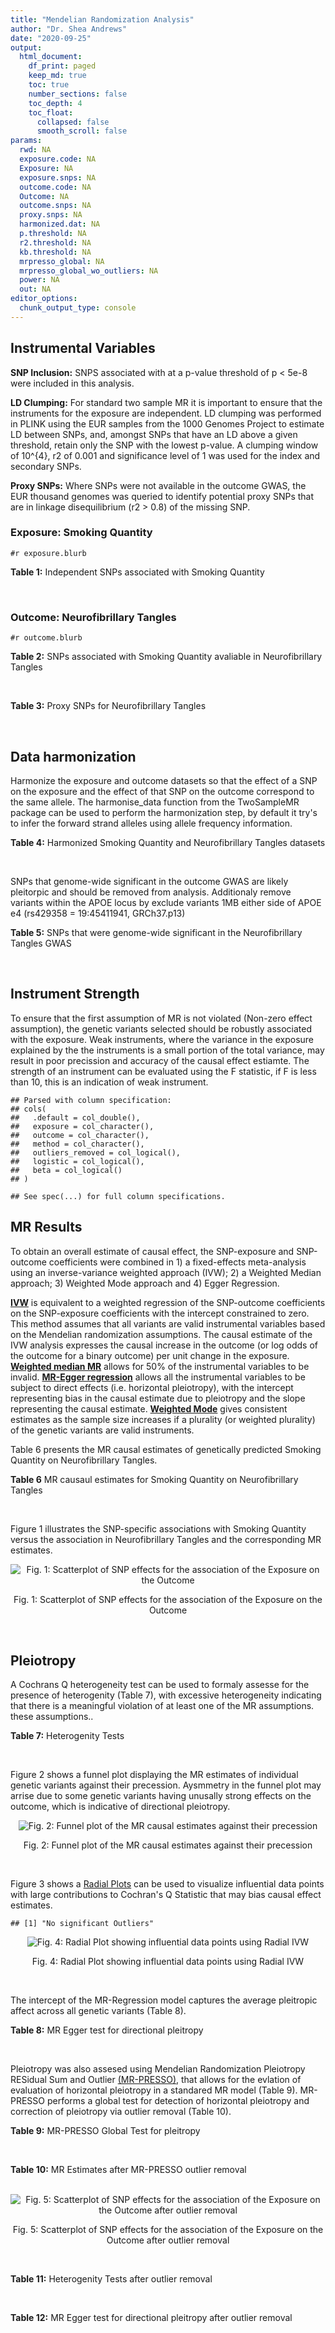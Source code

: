 ```yaml
---
title: "Mendelian Randomization Analysis"
author: "Dr. Shea Andrews"
date: "2020-09-25"
output:
  html_document:
    df_print: paged
    keep_md: true
    toc: true
    number_sections: false
    toc_depth: 4
    toc_float:
      collapsed: false
      smooth_scroll: false
params:
  rwd: NA
  exposure.code: NA
  Exposure: NA
  exposure.snps: NA
  outcome.code: NA
  Outcome: NA
  outcome.snps: NA
  proxy.snps: NA
  harmonized.dat: NA
  p.threshold: NA
  r2.threshold: NA
  kb.threshold: NA
  mrpresso_global: NA
  mrpresso_global_wo_outliers: NA
  power: NA
  out: NA
editor_options:
  chunk_output_type: console
---
```







## Instrumental Variables
**SNP Inclusion:** SNPS associated with at a p-value threshold of p < 5e-8 were included in this analysis.
<br>

**LD Clumping:** For standard two sample MR it is important to ensure that the instruments for the exposure are independent. LD clumping was performed in PLINK using the EUR samples from the 1000 Genomes Project to estimate LD between SNPs, and, amongst SNPs that have an LD above a given threshold, retain only the SNP with the lowest p-value. A clumping window of 10^{4}, r2 of 0.001 and significance level of 1 was used for the index and secondary SNPs.
<br>

**Proxy SNPs:** Where SNPs were not available in the outcome GWAS, the EUR thousand genomes was queried to identify potential proxy SNPs that are in linkage disequilibrium (r2 > 0.8) of the missing SNP.
<br>

### Exposure: Smoking Quantity
`#r exposure.blurb`
<br>

**Table 1:** Independent SNPs associated with Smoking Quantity
<div data-pagedtable="false">
  <script data-pagedtable-source type="application/json">
{"columns":[{"label":["SNP"],"name":[1],"type":["chr"],"align":["left"]},{"label":["CHROM"],"name":[2],"type":["dbl"],"align":["right"]},{"label":["POS"],"name":[3],"type":["dbl"],"align":["right"]},{"label":["REF"],"name":[4],"type":["chr"],"align":["left"]},{"label":["ALT"],"name":[5],"type":["chr"],"align":["left"]},{"label":["AF"],"name":[6],"type":["dbl"],"align":["right"]},{"label":["BETA"],"name":[7],"type":["dbl"],"align":["right"]},{"label":["SE"],"name":[8],"type":["dbl"],"align":["right"]},{"label":["Z"],"name":[9],"type":["dbl"],"align":["right"]},{"label":["P"],"name":[10],"type":["dbl"],"align":["right"]},{"label":["N"],"name":[11],"type":["dbl"],"align":["right"]},{"label":["TRAIT"],"name":[12],"type":["chr"],"align":["left"]}],"data":[{"1":"rs6663484","2":"1","3":"33878554","4":"T","5":"G","6":"0.3572470","7":"0.009431570","8":"0.001715454","9":"5.498","10":"3.843e-08","11":"335394","12":"Cigarettes_Per_Day"},{"1":"rs11264100","2":"1","3":"35591626","4":"A","5":"G","6":"0.8814240","7":"-0.010396900","8":"0.001714250","9":"-6.065","10":"1.323e-09","11":"335394","12":"Cigarettes_Per_Day"},{"1":"rs2072659","2":"1","3":"154548521","4":"C","5":"G","6":"0.1007260","7":"-0.012620500","8":"0.001711486","9":"-7.374","10":"1.659e-13","11":"335394","12":"Cigarettes_Per_Day"},{"1":"rs34973462","2":"1","3":"175993820","4":"C","5":"T","6":"0.4145770","7":"0.010078692","8":"0.001714646","9":"5.878","10":"4.157e-09","11":"335394","12":"Cigarettes_Per_Day"},{"1":"rs7599488","2":"2","3":"60718347","4":"C","5":"T","6":"0.4428680","7":"0.009946318","8":"0.001709871","9":"5.817","10":"5.974e-09","11":"337334","12":"Cigarettes_Per_Day"},{"1":"rs78408772","2":"2","3":"62710608","4":"C","5":"T","6":"0.0813701","7":"-0.009453846","8":"0.001710484","9":"-5.527","10":"3.250e-08","11":"337334","12":"Cigarettes_Per_Day"},{"1":"rs10204824","2":"2","3":"148372720","4":"A","5":"G","6":"0.5798550","7":"-0.012300300","8":"0.001706952","9":"-7.206","10":"5.754e-13","11":"337334","12":"Cigarettes_Per_Day"},{"1":"rs2084533","2":"3","3":"16872929","4":"C","5":"T","6":"0.3500730","7":"0.010643680","8":"0.001709005","9":"6.228","10":"4.718e-10","11":"337334","12":"Cigarettes_Per_Day"},{"1":"rs7431710","2":"3","3":"48935583","4":"G","5":"A","6":"0.6480000","7":"-0.012329218","8":"0.001711441","9":"-7.204","10":"5.832e-13","11":"335553","12":"Cigarettes_Per_Day"},{"1":"rs58889493","2":"3","3":"85622699","4":"T","5":"A","6":"0.6837700","7":"0.009410614","8":"0.001715074","9":"5.487","10":"4.095e-08","11":"335553","12":"Cigarettes_Per_Day"},{"1":"rs699165","2":"3","3":"136224697","4":"A","5":"G","6":"0.8056560","7":"0.009942930","8":"0.001709877","9":"5.815","10":"6.079e-09","11":"337334","12":"Cigarettes_Per_Day"},{"1":"rs28813180","2":"3","3":"158083918","4":"G","5":"A","6":"0.5027290","7":"-0.011008200","8":"0.001708552","9":"-6.443","10":"1.169e-10","11":"337334","12":"Cigarettes_Per_Day"},{"1":"rs1024323","2":"4","3":"3006043","4":"C","5":"T","6":"0.4675490","7":"-0.009949721","8":"0.001709868","9":"-5.819","10":"5.926e-09","11":"337334","12":"Cigarettes_Per_Day"},{"1":"rs11940255","2":"4","3":"67086288","4":"G","5":"A","6":"0.6773900","7":"-0.010943792","8":"0.001708633","9":"-6.405","10":"1.504e-10","11":"337334","12":"Cigarettes_Per_Day"},{"1":"rs10018253","2":"4","3":"67961464","4":"A","5":"C","6":"0.3268620","7":"0.022056800","8":"0.003634931","9":"6.068","10":"1.295e-09","11":"73380","12":"Cigarettes_Per_Day"},{"1":"rs7766641","2":"6","3":"26184102","4":"G","5":"A","6":"0.3434330","7":"-0.010904588","8":"0.001713211","9":"-6.365","10":"1.954e-10","11":"335553","12":"Cigarettes_Per_Day"},{"1":"rs215600","2":"7","3":"32333642","4":"G","5":"A","6":"0.6815510","7":"-0.016194228","8":"0.001702147","9":"-9.514","10":"1.829e-21","11":"337334","12":"Cigarettes_Per_Day"},{"1":"rs62447179","2":"7","3":"50339609","4":"G","5":"A","6":"0.3121600","7":"-0.009971783","8":"0.001709839","9":"-5.832","10":"5.466e-09","11":"337334","12":"Cigarettes_Per_Day"},{"1":"rs2741351","2":"8","3":"27418040","4":"A","5":"C","6":"0.8433190","7":"0.011704500","8":"0.001707690","9":"6.854","10":"7.189e-12","11":"337334","12":"Cigarettes_Per_Day"},{"1":"rs4236926","2":"8","3":"42578059","4":"T","5":"G","6":"0.7646630","7":"0.020466200","8":"0.001696893","9":"12.061","10":"1.700e-33","11":"337334","12":"Cigarettes_Per_Day"},{"1":"rs790564","2":"8","3":"64604218","4":"A","5":"C","6":"0.7583510","7":"-0.011035300","8":"0.001708519","9":"-6.459","10":"1.055e-10","11":"337334","12":"Cigarettes_Per_Day"},{"1":"rs112151537","2":"9","3":"136455785","4":"C","5":"T","6":"0.0419238","7":"0.012560790","8":"0.001706629","9":"7.360","10":"1.833e-13","11":"337334","12":"Cigarettes_Per_Day"},{"1":"rs3025383","2":"9","3":"136502369","4":"T","5":"C","6":"0.1737550","7":"-0.017286900","8":"0.001700802","9":"-10.164","10":"2.856e-24","11":"337334","12":"Cigarettes_Per_Day"},{"1":"rs11186852","2":"10","3":"93962124","4":"T","5":"C","6":"0.2589970","7":"0.009375700","8":"0.001710582","9":"5.481","10":"4.225e-08","11":"337334","12":"Cigarettes_Per_Day"},{"1":"rs7951365","2":"11","3":"16377044","4":"T","5":"C","6":"0.2905450","7":"0.011608000","8":"0.001707809","9":"6.797","10":"1.066e-11","11":"337334","12":"Cigarettes_Per_Day"},{"1":"rs10742683","2":"11","3":"43667625","4":"G","5":"A","6":"0.4711050","7":"-0.009435166","8":"0.001710509","9":"-5.516","10":"3.470e-08","11":"337334","12":"Cigarettes_Per_Day"},{"1":"rs113001570","2":"11","3":"46737412","4":"A","5":"T","6":"0.0538378","7":"0.010525000","8":"0.001709153","9":"6.158","10":"7.383e-10","11":"337334","12":"Cigarettes_Per_Day"},{"1":"rs7125588","2":"11","3":"113436072","4":"A","5":"G","6":"0.3864800","7":"-0.011853500","8":"0.001707506","9":"-6.942","10":"3.875e-12","11":"337334","12":"Cigarettes_Per_Day"},{"1":"rs11846838","2":"14","3":"104184737","4":"G","5":"A","6":"0.3943150","7":"0.010082117","8":"0.001709703","9":"5.897","10":"3.700e-09","11":"337334","12":"Cigarettes_Per_Day"},{"1":"rs632811","2":"15","3":"59155050","4":"A","5":"G","6":"0.3428420","7":"-0.011826700","8":"0.001832742","9":"-6.453","10":"1.097e-10","11":"292829","12":"Cigarettes_Per_Day"},{"1":"rs10519203","2":"15","3":"78814046","4":"G","5":"A","6":"0.6650290","7":"-0.060766535","8":"0.001663652","9":"-36.526","10":"4.310e-292","11":"330721","12":"Cigarettes_Per_Day"},{"1":"rs4887093","2":"15","3":"79043853","4":"C","5":"G","6":"0.3424310","7":"-0.030542300","8":"0.003612337","9":"-8.455","10":"2.780e-17","11":"73380","12":"Cigarettes_Per_Day"},{"1":"rs182317","2":"15","3":"89943601","4":"G","5":"T","6":"0.3247800","7":"-0.010572371","8":"0.001726101","9":"-6.125","10":"9.082e-10","11":"330721","12":"Cigarettes_Per_Day"},{"1":"rs1592485","2":"16","3":"52093549","4":"C","5":"A","6":"0.6552290","7":"-0.011163824","8":"0.001713294","9":"-6.516","10":"7.210e-11","11":"335394","12":"Cigarettes_Per_Day"},{"1":"rs12924872","2":"16","3":"69552215","4":"C","5":"T","6":"0.4650860","7":"-0.009492899","8":"0.001715378","9":"-5.534","10":"3.130e-08","11":"335394","12":"Cigarettes_Per_Day"},{"1":"rs258321","2":"16","3":"89756473","4":"A","5":"G","6":"0.3990170","7":"0.011058400","8":"0.001713425","9":"6.454","10":"1.086e-10","11":"335394","12":"Cigarettes_Per_Day"},{"1":"rs4485470","2":"18","3":"62125063","4":"G","5":"A","6":"0.6147690","7":"-0.010643685","8":"0.001709005","9":"-6.228","10":"4.729e-10","11":"337334","12":"Cigarettes_Per_Day"},{"1":"rs59208569","2":"19","3":"4044424","4":"G","5":"C","6":"0.8391680","7":"0.010931927","8":"0.001708648","9":"6.398","10":"1.576e-10","11":"337334","12":"Cigarettes_Per_Day"},{"1":"rs34406232","2":"19","3":"41305530","4":"C","5":"A","6":"0.0251468","7":"-0.016630341","8":"0.001718543","9":"-9.677","10":"3.793e-22","11":"330721","12":"Cigarettes_Per_Day"},{"1":"rs56113850","2":"19","3":"41353107","4":"T","5":"C","6":"0.5750370","7":"0.036126600","8":"0.001694336","9":"21.322","10":"7.140e-101","11":"330721","12":"Cigarettes_Per_Day"},{"1":"rs117875279","2":"19","3":"41498715","4":"G","5":"A","6":"0.0172289","7":"-0.010721377","8":"0.001725914","9":"-6.212","10":"5.230e-10","11":"330721","12":"Cigarettes_Per_Day"},{"1":"rs6078373","2":"20","3":"11863500","4":"G","5":"A","6":"0.4282090","7":"0.011213272","8":"0.001708299","9":"6.564","10":"5.243e-11","11":"337334","12":"Cigarettes_Per_Day"},{"1":"rs1737894","2":"20","3":"31054702","4":"C","5":"G","6":"0.4553280","7":"0.011746800","8":"0.001707638","9":"6.879","10":"6.042e-12","11":"337334","12":"Cigarettes_Per_Day"},{"1":"rs2273500","2":"20","3":"61986949","4":"T","5":"C","6":"0.1678790","7":"0.018190100","8":"0.001699691","9":"10.702","10":"9.928e-27","11":"337334","12":"Cigarettes_Per_Day"},{"1":"rs7281463","2":"21","3":"40520783","4":"A","5":"C","6":"0.3389620","7":"0.009589740","8":"0.001710316","9":"5.607","10":"2.061e-08","11":"337334","12":"Cigarettes_Per_Day"}],"options":{"columns":{"min":{},"max":[10]},"rows":{"min":[10],"max":[10]},"pages":{}}}
  </script>
</div>
<br>

### Outcome: Neurofibrillary Tangles
`#r outcome.blurb`
<br>

**Table 2:** SNPs associated with Smoking Quantity avaliable in Neurofibrillary Tangles
<div data-pagedtable="false">
  <script data-pagedtable-source type="application/json">
{"columns":[{"label":["SNP"],"name":[1],"type":["chr"],"align":["left"]},{"label":["CHROM"],"name":[2],"type":["dbl"],"align":["right"]},{"label":["POS"],"name":[3],"type":["dbl"],"align":["right"]},{"label":["REF"],"name":[4],"type":["chr"],"align":["left"]},{"label":["ALT"],"name":[5],"type":["chr"],"align":["left"]},{"label":["AF"],"name":[6],"type":["dbl"],"align":["right"]},{"label":["BETA"],"name":[7],"type":["dbl"],"align":["right"]},{"label":["SE"],"name":[8],"type":["dbl"],"align":["right"]},{"label":["Z"],"name":[9],"type":["dbl"],"align":["right"]},{"label":["P"],"name":[10],"type":["dbl"],"align":["right"]},{"label":["N"],"name":[11],"type":["dbl"],"align":["right"]},{"label":["TRAIT"],"name":[12],"type":["chr"],"align":["left"]}],"data":[{"1":"rs11264100","2":"1","3":"35591626","4":"A","5":"G","6":"0.8834","7":"-0.1304","8":"0.0761","9":"-1.71353000","10":"0.08675","11":"4735","12":"Neurofibrillary_Tangles"},{"1":"rs34973462","2":"1","3":"175993820","4":"C","5":"T","6":"0.3399","7":"-0.0059","8":"0.0463","9":"-0.12742981","10":"0.89810","11":"4735","12":"Neurofibrillary_Tangles"},{"1":"rs7599488","2":"2","3":"60718347","4":"C","5":"T","6":"0.4266","7":"-0.0428","8":"0.0440","9":"-0.97272727","10":"0.33080","11":"4735","12":"Neurofibrillary_Tangles"},{"1":"rs78408772","2":"2","3":"62710608","4":"C","5":"T","6":"0.1143","7":"0.0765","8":"0.0733","9":"1.04365621","10":"0.29660","11":"4735","12":"Neurofibrillary_Tangles"},{"1":"rs10204824","2":"2","3":"148372720","4":"A","5":"G","6":"0.6747","7":"-0.1028","8":"0.0486","9":"-2.11523000","10":"0.03430","11":"4735","12":"Neurofibrillary_Tangles"},{"1":"rs2084533","2":"3","3":"16872929","4":"C","5":"T","6":"0.3148","7":"0.0157","8":"0.0468","9":"0.33547009","10":"0.73780","11":"4735","12":"Neurofibrillary_Tangles"},{"1":"rs7431710","2":"3","3":"48935583","4":"G","5":"A","6":"0.6624","7":"0.0642","8":"0.0463","9":"1.38660907","10":"0.16520","11":"4735","12":"Neurofibrillary_Tangles"},{"1":"rs699165","2":"3","3":"136224697","4":"A","5":"G","6":"0.7378","7":"0.0763","8":"0.0509","9":"1.49902000","10":"0.13350","11":"4735","12":"Neurofibrillary_Tangles"},{"1":"rs28813180","2":"3","3":"158083918","4":"G","5":"A","6":"0.5058","7":"0.0463","8":"0.0438","9":"1.05707763","10":"0.29030","11":"4735","12":"Neurofibrillary_Tangles"},{"1":"rs1024323","2":"4","3":"3006043","4":"C","5":"T","6":"0.3813","7":"-0.0152","8":"0.0444","9":"-0.34234234","10":"0.73220","11":"4735","12":"Neurofibrillary_Tangles"},{"1":"rs11940255","2":"4","3":"67086288","4":"G","5":"A","6":"0.7063","7":"-0.0229","8":"0.0497","9":"-0.46076459","10":"0.64530","11":"4735","12":"Neurofibrillary_Tangles"},{"1":"rs10018253","2":"4","3":"67961464","4":"A","5":"C","6":"0.2496","7":"-0.0073","8":"0.0495","9":"-0.14747500","10":"0.88270","11":"4735","12":"Neurofibrillary_Tangles"},{"1":"rs7766641","2":"6","3":"26184102","4":"G","5":"A","6":"0.2903","7":"0.0342","8":"0.0493","9":"0.69371197","10":"0.48710","11":"4735","12":"Neurofibrillary_Tangles"},{"1":"rs215600","2":"7","3":"32333642","4":"G","5":"A","6":"0.6480","7":"-0.0506","8":"0.0456","9":"-1.10964912","10":"0.26710","11":"4735","12":"Neurofibrillary_Tangles"},{"1":"rs62447179","2":"7","3":"50339609","4":"G","5":"A","6":"0.2893","7":"-0.0342","8":"0.0480","9":"-0.71250000","10":"0.47630","11":"4735","12":"Neurofibrillary_Tangles"},{"1":"rs4236926","2":"8","3":"42578059","4":"T","5":"G","6":"0.7677","7":"-0.0822","8":"0.0532","9":"-1.54511000","10":"0.12240","11":"4735","12":"Neurofibrillary_Tangles"},{"1":"rs790564","2":"8","3":"64604218","4":"A","5":"C","6":"0.7307","7":"-0.0435","8":"0.0499","9":"-0.87174300","10":"0.38350","11":"4735","12":"Neurofibrillary_Tangles"},{"1":"rs112151537","2":"9","3":"136455785","4":"C","5":"T","6":"0.0548","7":"0.0879","8":"0.1516","9":"0.57981530","10":"0.56210","11":"4735","12":"Neurofibrillary_Tangles"},{"1":"rs3025383","2":"9","3":"136502369","4":"T","5":"C","6":"0.1755","7":"-0.0228","8":"0.0599","9":"-0.38063400","10":"0.70390","11":"4735","12":"Neurofibrillary_Tangles"},{"1":"rs11186852","2":"10","3":"93962124","4":"T","5":"C","6":"0.2715","7":"0.0416","8":"0.0590","9":"0.70508500","10":"0.48080","11":"4735","12":"Neurofibrillary_Tangles"},{"1":"rs7951365","2":"11","3":"16377044","4":"T","5":"C","6":"0.2095","7":"0.0136","8":"0.0583","9":"0.23327600","10":"0.81570","11":"4735","12":"Neurofibrillary_Tangles"},{"1":"rs10742683","2":"11","3":"43667625","4":"G","5":"A","6":"0.4089","7":"-0.0059","8":"0.0448","9":"-0.13169643","10":"0.89530","11":"4735","12":"Neurofibrillary_Tangles"},{"1":"rs7125588","2":"11","3":"113436072","4":"A","5":"G","6":"0.4388","7":"-0.0154","8":"0.0449","9":"-0.34298400","10":"0.73150","11":"4735","12":"Neurofibrillary_Tangles"},{"1":"rs11846838","2":"14","3":"104184737","4":"G","5":"A","6":"0.3244","7":"0.0062","8":"0.0474","9":"0.13080169","10":"0.89540","11":"4735","12":"Neurofibrillary_Tangles"},{"1":"rs10519203","2":"15","3":"78814046","4":"G","5":"A","6":"0.6650","7":"0.0152","8":"0.0467","9":"0.32548180","10":"0.74490","11":"4735","12":"Neurofibrillary_Tangles"},{"1":"rs182317","2":"15","3":"89943601","4":"G","5":"T","6":"0.3433","7":"-0.0262","8":"0.0548","9":"-0.47810219","10":"0.63200","11":"4735","12":"Neurofibrillary_Tangles"},{"1":"rs1592485","2":"16","3":"52093549","4":"C","5":"A","6":"0.6099","7":"0.0040","8":"0.0448","9":"0.08928571","10":"0.92910","11":"4735","12":"Neurofibrillary_Tangles"},{"1":"rs12924872","2":"16","3":"69552215","4":"C","5":"T","6":"0.4796","7":"-0.0214","8":"0.0448","9":"-0.47767857","10":"0.63220","11":"4735","12":"Neurofibrillary_Tangles"},{"1":"rs258321","2":"16","3":"89756473","4":"A","5":"G","6":"0.4431","7":"0.0494","8":"0.0446","9":"1.10762000","10":"0.26860","11":"4735","12":"Neurofibrillary_Tangles"},{"1":"rs4485470","2":"18","3":"62125063","4":"G","5":"A","6":"0.5730","7":"0.0224","8":"0.0453","9":"0.49448124","10":"0.62050","11":"4735","12":"Neurofibrillary_Tangles"},{"1":"rs34406232","2":"19","3":"41305530","4":"C","5":"A","6":"0.0218","7":"-0.0782","8":"0.1515","9":"-0.51617162","10":"0.60570","11":"4735","12":"Neurofibrillary_Tangles"},{"1":"rs56113850","2":"19","3":"41353107","4":"T","5":"C","6":"0.5922","7":"0.0331","8":"0.0521","9":"0.63531700","10":"0.52590","11":"4735","12":"Neurofibrillary_Tangles"},{"1":"rs117875279","2":"19","3":"41498715","4":"G","5":"A","6":"0.0253","7":"-0.0642","8":"0.1866","9":"-0.34405145","10":"0.73070","11":"4735","12":"Neurofibrillary_Tangles"},{"1":"rs6078373","2":"20","3":"11863500","4":"G","5":"A","6":"0.4083","7":"-0.0284","8":"0.0449","9":"-0.63251670","10":"0.52790","11":"4735","12":"Neurofibrillary_Tangles"},{"1":"rs2273500","2":"20","3":"61986949","4":"T","5":"C","6":"0.2137","7":"-0.0685","8":"0.0626","9":"-1.09425000","10":"0.27340","11":"4735","12":"Neurofibrillary_Tangles"},{"1":"rs7281463","2":"21","3":"40520783","4":"A","5":"C","6":"0.4206","7":"-0.0393","8":"0.0441","9":"-0.89115600","10":"0.37300","11":"4735","12":"Neurofibrillary_Tangles"},{"1":"rs6663484","2":"NA","3":"NA","4":"NA","5":"NA","6":"NA","7":"NA","8":"NA","9":"NA","10":"NA","11":"NA","12":"NA"},{"1":"rs2072659","2":"NA","3":"NA","4":"NA","5":"NA","6":"NA","7":"NA","8":"NA","9":"NA","10":"NA","11":"NA","12":"NA"},{"1":"rs58889493","2":"NA","3":"NA","4":"NA","5":"NA","6":"NA","7":"NA","8":"NA","9":"NA","10":"NA","11":"NA","12":"NA"},{"1":"rs2741351","2":"NA","3":"NA","4":"NA","5":"NA","6":"NA","7":"NA","8":"NA","9":"NA","10":"NA","11":"NA","12":"NA"},{"1":"rs113001570","2":"NA","3":"NA","4":"NA","5":"NA","6":"NA","7":"NA","8":"NA","9":"NA","10":"NA","11":"NA","12":"NA"},{"1":"rs632811","2":"NA","3":"NA","4":"NA","5":"NA","6":"NA","7":"NA","8":"NA","9":"NA","10":"NA","11":"NA","12":"NA"},{"1":"rs4887093","2":"NA","3":"NA","4":"NA","5":"NA","6":"NA","7":"NA","8":"NA","9":"NA","10":"NA","11":"NA","12":"NA"},{"1":"rs59208569","2":"NA","3":"NA","4":"NA","5":"NA","6":"NA","7":"NA","8":"NA","9":"NA","10":"NA","11":"NA","12":"NA"},{"1":"rs1737894","2":"NA","3":"NA","4":"NA","5":"NA","6":"NA","7":"NA","8":"NA","9":"NA","10":"NA","11":"NA","12":"NA"}],"options":{"columns":{"min":{},"max":[10]},"rows":{"min":[10],"max":[10]},"pages":{}}}
  </script>
</div>
<br>

**Table 3:** Proxy SNPs for Neurofibrillary Tangles
<div data-pagedtable="false">
  <script data-pagedtable-source type="application/json">
{"columns":[{"label":["target_snp"],"name":[1],"type":["chr"],"align":["left"]},{"label":["proxy_snp"],"name":[2],"type":["chr"],"align":["left"]},{"label":["ld.r2"],"name":[3],"type":["dbl"],"align":["right"]},{"label":["Dprime"],"name":[4],"type":["dbl"],"align":["right"]},{"label":["PHASE"],"name":[5],"type":["chr"],"align":["left"]},{"label":["X12"],"name":[6],"type":["lgl"],"align":["right"]},{"label":["CHROM"],"name":[7],"type":["dbl"],"align":["right"]},{"label":["POS"],"name":[8],"type":["dbl"],"align":["right"]},{"label":["REF.proxy"],"name":[9],"type":["chr"],"align":["left"]},{"label":["ALT.proxy"],"name":[10],"type":["chr"],"align":["left"]},{"label":["AF"],"name":[11],"type":["dbl"],"align":["right"]},{"label":["BETA"],"name":[12],"type":["dbl"],"align":["right"]},{"label":["SE"],"name":[13],"type":["dbl"],"align":["right"]},{"label":["Z"],"name":[14],"type":["dbl"],"align":["right"]},{"label":["P"],"name":[15],"type":["dbl"],"align":["right"]},{"label":["N"],"name":[16],"type":["dbl"],"align":["right"]},{"label":["TRAIT"],"name":[17],"type":["chr"],"align":["left"]},{"label":["ref"],"name":[18],"type":["chr"],"align":["left"]},{"label":["ref.proxy"],"name":[19],"type":["chr"],"align":["left"]},{"label":["alt"],"name":[20],"type":["chr"],"align":["left"]},{"label":["alt.proxy"],"name":[21],"type":["chr"],"align":["left"]},{"label":["ALT"],"name":[22],"type":["chr"],"align":["left"]},{"label":["REF"],"name":[23],"type":["chr"],"align":["left"]},{"label":["proxy.outcome"],"name":[24],"type":["lgl"],"align":["right"]}],"data":[{"1":"rs58889493","2":"rs62250714","3":"1.000000","4":"1.000000","5":"TG/AA","6":"NA","7":"3","8":"85515776","9":"G","10":"A","11":"0.6129","12":"-0.0330","13":"0.0445","14":"-0.7415730","15":"0.4587","16":"4735","17":"Neurofibrillary_Tangles","18":"T","19":"G","20":"A","21":"A","22":"A","23":"T","24":"TRUE"},{"1":"rs2741351","2":"rs2640723","3":"0.935856","4":"0.976004","5":"AG/CA","6":"NA","7":"8","8":"27418325","9":"G","10":"A","11":"0.8348","12":"-0.0118","13":"0.0592","14":"-0.1993243","15":"0.8413","16":"4735","17":"Neurofibrillary_Tangles","18":"A","19":"G","20":"C","21":"A","22":"C","23":"A","24":"TRUE"},{"1":"rs113001570","2":"rs75494138","3":"0.835244","4":"1.000000","5":"TT/AC","6":"NA","7":"11","8":"46465361","9":"C","10":"T","11":"0.0788","12":"-0.0828","13":"0.0817","14":"-1.0134639","15":"0.3107","16":"4735","17":"Neurofibrillary_Tangles","18":"T","19":"T","20":"A","21":"C","22":"T","23":"A","24":"TRUE"},{"1":"rs632811","2":"rs11630265","3":"0.943600","4":"0.973517","5":"GC/AT","6":"NA","7":"15","8":"59159826","9":"C","10":"T","11":"0.6747","12":"0.0623","13":"0.0462","14":"1.3484848","15":"0.1779","16":"4735","17":"Neurofibrillary_Tangles","18":"G","19":"C","20":"A","21":"T","22":"A","23":"G","24":"TRUE"},{"1":"rs59208569","2":"rs7351050","3":"0.911767","4":"0.993099","5":"GA/CG","6":"NA","7":"19","8":"4044579","9":"G","10":"A","11":"0.1235","12":"-0.0373","13":"0.0803","14":"-0.4645081","15":"0.6421","16":"4735","17":"Neurofibrillary_Tangles","18":"G","19":"A","20":"C","21":"G","22":"G","23":"C","24":"TRUE"},{"1":"rs1737894","2":"rs293534","3":"0.983131","4":"0.995736","5":"GG/CA","6":"NA","7":"20","8":"31065490","9":"A","10":"G","11":"0.3881","12":"-0.0550","13":"0.0451","14":"-1.2195100","15":"0.2220","16":"4735","17":"Neurofibrillary_Tangles","18":"G","19":"G","20":"C","21":"A","22":"G","23":"C","24":"TRUE"},{"1":"rs6663484","2":"NA","3":"NA","4":"NA","5":"NA","6":"NA","7":"NA","8":"NA","9":"NA","10":"NA","11":"NA","12":"NA","13":"NA","14":"NA","15":"NA","16":"NA","17":"NA","18":"NA","19":"NA","20":"NA","21":"NA","22":"NA","23":"NA","24":"NA"},{"1":"rs2072659","2":"NA","3":"NA","4":"NA","5":"NA","6":"NA","7":"NA","8":"NA","9":"NA","10":"NA","11":"NA","12":"NA","13":"NA","14":"NA","15":"NA","16":"NA","17":"NA","18":"NA","19":"NA","20":"NA","21":"NA","22":"NA","23":"NA","24":"NA"}],"options":{"columns":{"min":{},"max":[10]},"rows":{"min":[10],"max":[10]},"pages":{}}}
  </script>
</div>
<br>

## Data harmonization
Harmonize the exposure and outcome datasets so that the effect of a SNP on the exposure and the effect of that SNP on the outcome correspond to the same allele. The harmonise_data function from the TwoSampleMR package can be used to perform the harmonization step, by default it try's to infer the forward strand alleles using allele frequency information.
<br>

**Table 4:** Harmonized Smoking Quantity and Neurofibrillary Tangles datasets
<div data-pagedtable="false">
  <script data-pagedtable-source type="application/json">
{"columns":[{"label":["SNP"],"name":[1],"type":["chr"],"align":["left"]},{"label":["effect_allele.exposure"],"name":[2],"type":["chr"],"align":["left"]},{"label":["other_allele.exposure"],"name":[3],"type":["chr"],"align":["left"]},{"label":["effect_allele.outcome"],"name":[4],"type":["chr"],"align":["left"]},{"label":["other_allele.outcome"],"name":[5],"type":["chr"],"align":["left"]},{"label":["beta.exposure"],"name":[6],"type":["dbl"],"align":["right"]},{"label":["beta.outcome"],"name":[7],"type":["dbl"],"align":["right"]},{"label":["eaf.exposure"],"name":[8],"type":["dbl"],"align":["right"]},{"label":["eaf.outcome"],"name":[9],"type":["dbl"],"align":["right"]},{"label":["remove"],"name":[10],"type":["lgl"],"align":["right"]},{"label":["palindromic"],"name":[11],"type":["lgl"],"align":["right"]},{"label":["ambiguous"],"name":[12],"type":["lgl"],"align":["right"]},{"label":["id.outcome"],"name":[13],"type":["chr"],"align":["left"]},{"label":["chr.outcome"],"name":[14],"type":["dbl"],"align":["right"]},{"label":["pos.outcome"],"name":[15],"type":["dbl"],"align":["right"]},{"label":["se.outcome"],"name":[16],"type":["dbl"],"align":["right"]},{"label":["z.outcome"],"name":[17],"type":["dbl"],"align":["right"]},{"label":["pval.outcome"],"name":[18],"type":["dbl"],"align":["right"]},{"label":["samplesize.outcome"],"name":[19],"type":["dbl"],"align":["right"]},{"label":["outcome"],"name":[20],"type":["chr"],"align":["left"]},{"label":["mr_keep.outcome"],"name":[21],"type":["lgl"],"align":["right"]},{"label":["pval_origin.outcome"],"name":[22],"type":["chr"],"align":["left"]},{"label":["chr.exposure"],"name":[23],"type":["dbl"],"align":["right"]},{"label":["pos.exposure"],"name":[24],"type":["dbl"],"align":["right"]},{"label":["se.exposure"],"name":[25],"type":["dbl"],"align":["right"]},{"label":["z.exposure"],"name":[26],"type":["dbl"],"align":["right"]},{"label":["pval.exposure"],"name":[27],"type":["dbl"],"align":["right"]},{"label":["samplesize.exposure"],"name":[28],"type":["dbl"],"align":["right"]},{"label":["exposure"],"name":[29],"type":["chr"],"align":["left"]},{"label":["mr_keep.exposure"],"name":[30],"type":["lgl"],"align":["right"]},{"label":["pval_origin.exposure"],"name":[31],"type":["chr"],"align":["left"]},{"label":["id.exposure"],"name":[32],"type":["chr"],"align":["left"]},{"label":["action"],"name":[33],"type":["dbl"],"align":["right"]},{"label":["mr_keep"],"name":[34],"type":["lgl"],"align":["right"]},{"label":["pt"],"name":[35],"type":["dbl"],"align":["right"]},{"label":["pleitropy_keep"],"name":[36],"type":["lgl"],"align":["right"]},{"label":["mrpresso_RSSobs"],"name":[37],"type":["lgl"],"align":["right"]},{"label":["mrpresso_pval"],"name":[38],"type":["lgl"],"align":["right"]},{"label":["mrpresso_keep"],"name":[39],"type":["lgl"],"align":["right"]}],"data":[{"1":"rs10018253","2":"C","3":"A","4":"C","5":"A","6":"0.022056800","7":"-0.0073","8":"0.3268620","9":"0.2496","10":"FALSE","11":"FALSE","12":"FALSE","13":"Uljl8P","14":"4","15":"67961464","16":"0.0495","17":"-0.14747500","18":"0.88270","19":"4735","20":"Beecham2014braak4","21":"TRUE","22":"reported","23":"4","24":"67961464","25":"0.003634931","26":"6.068","27":"1.295e-09","28":"73380","29":"Liu2019smkcpd23andMe","30":"TRUE","31":"reported","32":"YUqd69","33":"2","34":"TRUE","35":"5e-08","36":"TRUE","37":"NA","38":"NA","39":"TRUE"},{"1":"rs10204824","2":"G","3":"A","4":"G","5":"A","6":"-0.012300300","7":"-0.1028","8":"0.5798550","9":"0.6747","10":"FALSE","11":"FALSE","12":"FALSE","13":"Uljl8P","14":"2","15":"148372720","16":"0.0486","17":"-2.11523000","18":"0.03430","19":"4735","20":"Beecham2014braak4","21":"TRUE","22":"reported","23":"2","24":"148372720","25":"0.001706952","26":"-7.206","27":"5.754e-13","28":"337334","29":"Liu2019smkcpd23andMe","30":"TRUE","31":"reported","32":"YUqd69","33":"2","34":"TRUE","35":"5e-08","36":"TRUE","37":"NA","38":"NA","39":"TRUE"},{"1":"rs1024323","2":"T","3":"C","4":"T","5":"C","6":"-0.009949721","7":"-0.0152","8":"0.4675490","9":"0.3813","10":"FALSE","11":"FALSE","12":"FALSE","13":"Uljl8P","14":"4","15":"3006043","16":"0.0444","17":"-0.34234234","18":"0.73220","19":"4735","20":"Beecham2014braak4","21":"TRUE","22":"reported","23":"4","24":"3006043","25":"0.001709868","26":"-5.819","27":"5.926e-09","28":"337334","29":"Liu2019smkcpd23andMe","30":"TRUE","31":"reported","32":"YUqd69","33":"2","34":"TRUE","35":"5e-08","36":"TRUE","37":"NA","38":"NA","39":"TRUE"},{"1":"rs10519203","2":"A","3":"G","4":"A","5":"G","6":"-0.060766535","7":"0.0152","8":"0.6650290","9":"0.6650","10":"FALSE","11":"FALSE","12":"FALSE","13":"Uljl8P","14":"15","15":"78814046","16":"0.0467","17":"0.32548180","18":"0.74490","19":"4735","20":"Beecham2014braak4","21":"TRUE","22":"reported","23":"15","24":"78814046","25":"0.001663652","26":"-36.526","27":"1.000e-200","28":"330721","29":"Liu2019smkcpd23andMe","30":"TRUE","31":"reported","32":"YUqd69","33":"2","34":"TRUE","35":"5e-08","36":"TRUE","37":"NA","38":"NA","39":"TRUE"},{"1":"rs10742683","2":"A","3":"G","4":"A","5":"G","6":"-0.009435166","7":"-0.0059","8":"0.4711050","9":"0.4089","10":"FALSE","11":"FALSE","12":"FALSE","13":"Uljl8P","14":"11","15":"43667625","16":"0.0448","17":"-0.13169643","18":"0.89530","19":"4735","20":"Beecham2014braak4","21":"TRUE","22":"reported","23":"11","24":"43667625","25":"0.001710509","26":"-5.516","27":"3.470e-08","28":"337334","29":"Liu2019smkcpd23andMe","30":"TRUE","31":"reported","32":"YUqd69","33":"2","34":"TRUE","35":"5e-08","36":"TRUE","37":"NA","38":"NA","39":"TRUE"},{"1":"rs11186852","2":"C","3":"T","4":"C","5":"T","6":"0.009375700","7":"0.0416","8":"0.2589970","9":"0.2715","10":"FALSE","11":"FALSE","12":"FALSE","13":"Uljl8P","14":"10","15":"93962124","16":"0.0590","17":"0.70508500","18":"0.48080","19":"4735","20":"Beecham2014braak4","21":"TRUE","22":"reported","23":"10","24":"93962124","25":"0.001710582","26":"5.481","27":"4.225e-08","28":"337334","29":"Liu2019smkcpd23andMe","30":"TRUE","31":"reported","32":"YUqd69","33":"2","34":"TRUE","35":"5e-08","36":"TRUE","37":"NA","38":"NA","39":"TRUE"},{"1":"rs112151537","2":"T","3":"C","4":"T","5":"C","6":"0.012560790","7":"0.0879","8":"0.0419238","9":"0.0548","10":"FALSE","11":"FALSE","12":"FALSE","13":"Uljl8P","14":"9","15":"136455785","16":"0.1516","17":"0.57981530","18":"0.56210","19":"4735","20":"Beecham2014braak4","21":"TRUE","22":"reported","23":"9","24":"136455785","25":"0.001706629","26":"7.360","27":"1.833e-13","28":"337334","29":"Liu2019smkcpd23andMe","30":"TRUE","31":"reported","32":"YUqd69","33":"2","34":"TRUE","35":"5e-08","36":"TRUE","37":"NA","38":"NA","39":"TRUE"},{"1":"rs11264100","2":"G","3":"A","4":"G","5":"A","6":"-0.010396900","7":"-0.1304","8":"0.8814240","9":"0.8834","10":"FALSE","11":"FALSE","12":"FALSE","13":"Uljl8P","14":"1","15":"35591626","16":"0.0761","17":"-1.71353000","18":"0.08675","19":"4735","20":"Beecham2014braak4","21":"TRUE","22":"reported","23":"1","24":"35591626","25":"0.001714250","26":"-6.065","27":"1.323e-09","28":"335394","29":"Liu2019smkcpd23andMe","30":"TRUE","31":"reported","32":"YUqd69","33":"2","34":"TRUE","35":"5e-08","36":"TRUE","37":"NA","38":"NA","39":"TRUE"},{"1":"rs113001570","2":"T","3":"A","4":"T","5":"A","6":"0.010525000","7":"-0.0828","8":"0.0538378","9":"0.0788","10":"FALSE","11":"TRUE","12":"FALSE","13":"Uljl8P","14":"11","15":"46465361","16":"0.0817","17":"-1.01346389","18":"0.31070","19":"4735","20":"Beecham2014braak4","21":"TRUE","22":"reported","23":"11","24":"46737412","25":"0.001709153","26":"6.158","27":"7.383e-10","28":"337334","29":"Liu2019smkcpd23andMe","30":"TRUE","31":"reported","32":"YUqd69","33":"2","34":"TRUE","35":"5e-08","36":"TRUE","37":"NA","38":"NA","39":"TRUE"},{"1":"rs117875279","2":"A","3":"G","4":"A","5":"G","6":"-0.010721377","7":"-0.0642","8":"0.0172289","9":"0.0253","10":"FALSE","11":"FALSE","12":"FALSE","13":"Uljl8P","14":"19","15":"41498715","16":"0.1866","17":"-0.34405145","18":"0.73070","19":"4735","20":"Beecham2014braak4","21":"TRUE","22":"reported","23":"19","24":"41498715","25":"0.001725914","26":"-6.212","27":"5.230e-10","28":"330721","29":"Liu2019smkcpd23andMe","30":"TRUE","31":"reported","32":"YUqd69","33":"2","34":"TRUE","35":"5e-08","36":"TRUE","37":"NA","38":"NA","39":"TRUE"},{"1":"rs11846838","2":"A","3":"G","4":"A","5":"G","6":"0.010082117","7":"0.0062","8":"0.3943150","9":"0.3244","10":"FALSE","11":"FALSE","12":"FALSE","13":"Uljl8P","14":"14","15":"104184737","16":"0.0474","17":"0.13080169","18":"0.89540","19":"4735","20":"Beecham2014braak4","21":"TRUE","22":"reported","23":"14","24":"104184737","25":"0.001709703","26":"5.897","27":"3.700e-09","28":"337334","29":"Liu2019smkcpd23andMe","30":"TRUE","31":"reported","32":"YUqd69","33":"2","34":"TRUE","35":"5e-08","36":"TRUE","37":"NA","38":"NA","39":"TRUE"},{"1":"rs11940255","2":"A","3":"G","4":"A","5":"G","6":"-0.010943792","7":"-0.0229","8":"0.6773900","9":"0.7063","10":"FALSE","11":"FALSE","12":"FALSE","13":"Uljl8P","14":"4","15":"67086288","16":"0.0497","17":"-0.46076459","18":"0.64530","19":"4735","20":"Beecham2014braak4","21":"TRUE","22":"reported","23":"4","24":"67086288","25":"0.001708633","26":"-6.405","27":"1.504e-10","28":"337334","29":"Liu2019smkcpd23andMe","30":"TRUE","31":"reported","32":"YUqd69","33":"2","34":"TRUE","35":"5e-08","36":"TRUE","37":"NA","38":"NA","39":"TRUE"},{"1":"rs12924872","2":"T","3":"C","4":"T","5":"C","6":"-0.009492899","7":"-0.0214","8":"0.4650860","9":"0.4796","10":"FALSE","11":"FALSE","12":"FALSE","13":"Uljl8P","14":"16","15":"69552215","16":"0.0448","17":"-0.47767857","18":"0.63220","19":"4735","20":"Beecham2014braak4","21":"TRUE","22":"reported","23":"16","24":"69552215","25":"0.001715378","26":"-5.534","27":"3.130e-08","28":"335394","29":"Liu2019smkcpd23andMe","30":"TRUE","31":"reported","32":"YUqd69","33":"2","34":"TRUE","35":"5e-08","36":"TRUE","37":"NA","38":"NA","39":"TRUE"},{"1":"rs1592485","2":"A","3":"C","4":"A","5":"C","6":"-0.011163824","7":"0.0040","8":"0.6552290","9":"0.6099","10":"FALSE","11":"FALSE","12":"FALSE","13":"Uljl8P","14":"16","15":"52093549","16":"0.0448","17":"0.08928571","18":"0.92910","19":"4735","20":"Beecham2014braak4","21":"TRUE","22":"reported","23":"16","24":"52093549","25":"0.001713294","26":"-6.516","27":"7.210e-11","28":"335394","29":"Liu2019smkcpd23andMe","30":"TRUE","31":"reported","32":"YUqd69","33":"2","34":"TRUE","35":"5e-08","36":"TRUE","37":"NA","38":"NA","39":"TRUE"},{"1":"rs1737894","2":"G","3":"C","4":"G","5":"C","6":"0.011746800","7":"-0.0550","8":"0.4553280","9":"0.3881","10":"FALSE","11":"TRUE","12":"TRUE","13":"Uljl8P","14":"20","15":"31065490","16":"0.0451","17":"-1.21951000","18":"0.22200","19":"4735","20":"Beecham2014braak4","21":"TRUE","22":"reported","23":"20","24":"31054702","25":"0.001707638","26":"6.879","27":"6.042e-12","28":"337334","29":"Liu2019smkcpd23andMe","30":"TRUE","31":"reported","32":"YUqd69","33":"2","34":"FALSE","35":"5e-08","36":"TRUE","37":"NA","38":"NA","39":"NA"},{"1":"rs182317","2":"T","3":"G","4":"T","5":"G","6":"-0.010572371","7":"-0.0262","8":"0.3247800","9":"0.3433","10":"FALSE","11":"FALSE","12":"FALSE","13":"Uljl8P","14":"15","15":"89943601","16":"0.0548","17":"-0.47810219","18":"0.63200","19":"4735","20":"Beecham2014braak4","21":"TRUE","22":"reported","23":"15","24":"89943601","25":"0.001726101","26":"-6.125","27":"9.082e-10","28":"330721","29":"Liu2019smkcpd23andMe","30":"TRUE","31":"reported","32":"YUqd69","33":"2","34":"TRUE","35":"5e-08","36":"TRUE","37":"NA","38":"NA","39":"TRUE"},{"1":"rs2084533","2":"T","3":"C","4":"T","5":"C","6":"0.010643680","7":"0.0157","8":"0.3500730","9":"0.3148","10":"FALSE","11":"FALSE","12":"FALSE","13":"Uljl8P","14":"3","15":"16872929","16":"0.0468","17":"0.33547009","18":"0.73780","19":"4735","20":"Beecham2014braak4","21":"TRUE","22":"reported","23":"3","24":"16872929","25":"0.001709005","26":"6.228","27":"4.718e-10","28":"337334","29":"Liu2019smkcpd23andMe","30":"TRUE","31":"reported","32":"YUqd69","33":"2","34":"TRUE","35":"5e-08","36":"TRUE","37":"NA","38":"NA","39":"TRUE"},{"1":"rs215600","2":"A","3":"G","4":"A","5":"G","6":"-0.016194228","7":"-0.0506","8":"0.6815510","9":"0.6480","10":"FALSE","11":"FALSE","12":"FALSE","13":"Uljl8P","14":"7","15":"32333642","16":"0.0456","17":"-1.10964912","18":"0.26710","19":"4735","20":"Beecham2014braak4","21":"TRUE","22":"reported","23":"7","24":"32333642","25":"0.001702147","26":"-9.514","27":"1.829e-21","28":"337334","29":"Liu2019smkcpd23andMe","30":"TRUE","31":"reported","32":"YUqd69","33":"2","34":"TRUE","35":"5e-08","36":"TRUE","37":"NA","38":"NA","39":"TRUE"},{"1":"rs2273500","2":"C","3":"T","4":"C","5":"T","6":"0.018190100","7":"-0.0685","8":"0.1678790","9":"0.2137","10":"FALSE","11":"FALSE","12":"FALSE","13":"Uljl8P","14":"20","15":"61986949","16":"0.0626","17":"-1.09425000","18":"0.27340","19":"4735","20":"Beecham2014braak4","21":"TRUE","22":"reported","23":"20","24":"61986949","25":"0.001699691","26":"10.702","27":"9.928e-27","28":"337334","29":"Liu2019smkcpd23andMe","30":"TRUE","31":"reported","32":"YUqd69","33":"2","34":"TRUE","35":"5e-08","36":"TRUE","37":"NA","38":"NA","39":"TRUE"},{"1":"rs258321","2":"G","3":"A","4":"G","5":"A","6":"0.011058400","7":"0.0494","8":"0.3990170","9":"0.4431","10":"FALSE","11":"FALSE","12":"FALSE","13":"Uljl8P","14":"16","15":"89756473","16":"0.0446","17":"1.10762000","18":"0.26860","19":"4735","20":"Beecham2014braak4","21":"TRUE","22":"reported","23":"16","24":"89756473","25":"0.001713425","26":"6.454","27":"1.086e-10","28":"335394","29":"Liu2019smkcpd23andMe","30":"TRUE","31":"reported","32":"YUqd69","33":"2","34":"TRUE","35":"5e-08","36":"TRUE","37":"NA","38":"NA","39":"TRUE"},{"1":"rs2741351","2":"C","3":"A","4":"C","5":"A","6":"0.011704500","7":"-0.0118","8":"0.8433190","9":"0.8348","10":"FALSE","11":"FALSE","12":"FALSE","13":"Uljl8P","14":"8","15":"27418325","16":"0.0592","17":"-0.19932432","18":"0.84130","19":"4735","20":"Beecham2014braak4","21":"TRUE","22":"reported","23":"8","24":"27418040","25":"0.001707690","26":"6.854","27":"7.189e-12","28":"337334","29":"Liu2019smkcpd23andMe","30":"TRUE","31":"reported","32":"YUqd69","33":"2","34":"TRUE","35":"5e-08","36":"TRUE","37":"NA","38":"NA","39":"TRUE"},{"1":"rs28813180","2":"A","3":"G","4":"A","5":"G","6":"-0.011008200","7":"0.0463","8":"0.5027290","9":"0.5058","10":"FALSE","11":"FALSE","12":"FALSE","13":"Uljl8P","14":"3","15":"158083918","16":"0.0438","17":"1.05707763","18":"0.29030","19":"4735","20":"Beecham2014braak4","21":"TRUE","22":"reported","23":"3","24":"158083918","25":"0.001708552","26":"-6.443","27":"1.169e-10","28":"337334","29":"Liu2019smkcpd23andMe","30":"TRUE","31":"reported","32":"YUqd69","33":"2","34":"TRUE","35":"5e-08","36":"TRUE","37":"NA","38":"NA","39":"TRUE"},{"1":"rs3025383","2":"C","3":"T","4":"C","5":"T","6":"-0.017286900","7":"-0.0228","8":"0.1737550","9":"0.1755","10":"FALSE","11":"FALSE","12":"FALSE","13":"Uljl8P","14":"9","15":"136502369","16":"0.0599","17":"-0.38063400","18":"0.70390","19":"4735","20":"Beecham2014braak4","21":"TRUE","22":"reported","23":"9","24":"136502369","25":"0.001700802","26":"-10.164","27":"2.856e-24","28":"337334","29":"Liu2019smkcpd23andMe","30":"TRUE","31":"reported","32":"YUqd69","33":"2","34":"TRUE","35":"5e-08","36":"TRUE","37":"NA","38":"NA","39":"TRUE"},{"1":"rs34406232","2":"A","3":"C","4":"A","5":"C","6":"-0.016630341","7":"-0.0782","8":"0.0251468","9":"0.0218","10":"FALSE","11":"FALSE","12":"FALSE","13":"Uljl8P","14":"19","15":"41305530","16":"0.1515","17":"-0.51617162","18":"0.60570","19":"4735","20":"Beecham2014braak4","21":"TRUE","22":"reported","23":"19","24":"41305530","25":"0.001718543","26":"-9.677","27":"3.793e-22","28":"330721","29":"Liu2019smkcpd23andMe","30":"TRUE","31":"reported","32":"YUqd69","33":"2","34":"TRUE","35":"5e-08","36":"TRUE","37":"NA","38":"NA","39":"TRUE"},{"1":"rs34973462","2":"T","3":"C","4":"T","5":"C","6":"0.010078692","7":"-0.0059","8":"0.4145770","9":"0.3399","10":"FALSE","11":"FALSE","12":"FALSE","13":"Uljl8P","14":"1","15":"175993820","16":"0.0463","17":"-0.12742981","18":"0.89810","19":"4735","20":"Beecham2014braak4","21":"TRUE","22":"reported","23":"1","24":"175993820","25":"0.001714646","26":"5.878","27":"4.157e-09","28":"335394","29":"Liu2019smkcpd23andMe","30":"TRUE","31":"reported","32":"YUqd69","33":"2","34":"TRUE","35":"5e-08","36":"TRUE","37":"NA","38":"NA","39":"TRUE"},{"1":"rs4236926","2":"G","3":"T","4":"G","5":"T","6":"0.020466200","7":"-0.0822","8":"0.7646630","9":"0.7677","10":"FALSE","11":"FALSE","12":"FALSE","13":"Uljl8P","14":"8","15":"42578059","16":"0.0532","17":"-1.54511000","18":"0.12240","19":"4735","20":"Beecham2014braak4","21":"TRUE","22":"reported","23":"8","24":"42578059","25":"0.001696893","26":"12.061","27":"1.700e-33","28":"337334","29":"Liu2019smkcpd23andMe","30":"TRUE","31":"reported","32":"YUqd69","33":"2","34":"TRUE","35":"5e-08","36":"TRUE","37":"NA","38":"NA","39":"TRUE"},{"1":"rs4485470","2":"A","3":"G","4":"A","5":"G","6":"-0.010643685","7":"0.0224","8":"0.6147690","9":"0.5730","10":"FALSE","11":"FALSE","12":"FALSE","13":"Uljl8P","14":"18","15":"62125063","16":"0.0453","17":"0.49448124","18":"0.62050","19":"4735","20":"Beecham2014braak4","21":"TRUE","22":"reported","23":"18","24":"62125063","25":"0.001709005","26":"-6.228","27":"4.729e-10","28":"337334","29":"Liu2019smkcpd23andMe","30":"TRUE","31":"reported","32":"YUqd69","33":"2","34":"TRUE","35":"5e-08","36":"TRUE","37":"NA","38":"NA","39":"TRUE"},{"1":"rs56113850","2":"C","3":"T","4":"C","5":"T","6":"0.036126600","7":"0.0331","8":"0.5750370","9":"0.5922","10":"FALSE","11":"FALSE","12":"FALSE","13":"Uljl8P","14":"19","15":"41353107","16":"0.0521","17":"0.63531700","18":"0.52590","19":"4735","20":"Beecham2014braak4","21":"TRUE","22":"reported","23":"19","24":"41353107","25":"0.001694336","26":"21.322","27":"7.140e-101","28":"330721","29":"Liu2019smkcpd23andMe","30":"TRUE","31":"reported","32":"YUqd69","33":"2","34":"TRUE","35":"5e-08","36":"TRUE","37":"NA","38":"NA","39":"TRUE"},{"1":"rs58889493","2":"A","3":"T","4":"A","5":"T","6":"0.009410614","7":"-0.0330","8":"0.6837700","9":"0.6129","10":"FALSE","11":"TRUE","12":"FALSE","13":"Uljl8P","14":"3","15":"85515776","16":"0.0445","17":"-0.74157303","18":"0.45870","19":"4735","20":"Beecham2014braak4","21":"TRUE","22":"reported","23":"3","24":"85622699","25":"0.001715074","26":"5.487","27":"4.095e-08","28":"335553","29":"Liu2019smkcpd23andMe","30":"TRUE","31":"reported","32":"YUqd69","33":"2","34":"TRUE","35":"5e-08","36":"TRUE","37":"NA","38":"NA","39":"TRUE"},{"1":"rs59208569","2":"C","3":"G","4":"C","5":"G","6":"0.010931927","7":"0.0373","8":"0.8391680","9":"0.8765","10":"FALSE","11":"TRUE","12":"FALSE","13":"Uljl8P","14":"19","15":"4044579","16":"0.0803","17":"-0.46450809","18":"0.64210","19":"4735","20":"Beecham2014braak4","21":"TRUE","22":"reported","23":"19","24":"4044424","25":"0.001708648","26":"6.398","27":"1.576e-10","28":"337334","29":"Liu2019smkcpd23andMe","30":"TRUE","31":"reported","32":"YUqd69","33":"2","34":"TRUE","35":"5e-08","36":"TRUE","37":"NA","38":"NA","39":"TRUE"},{"1":"rs6078373","2":"A","3":"G","4":"A","5":"G","6":"0.011213272","7":"-0.0284","8":"0.4282090","9":"0.4083","10":"FALSE","11":"FALSE","12":"FALSE","13":"Uljl8P","14":"20","15":"11863500","16":"0.0449","17":"-0.63251670","18":"0.52790","19":"4735","20":"Beecham2014braak4","21":"TRUE","22":"reported","23":"20","24":"11863500","25":"0.001708299","26":"6.564","27":"5.243e-11","28":"337334","29":"Liu2019smkcpd23andMe","30":"TRUE","31":"reported","32":"YUqd69","33":"2","34":"TRUE","35":"5e-08","36":"TRUE","37":"NA","38":"NA","39":"TRUE"},{"1":"rs62447179","2":"A","3":"G","4":"A","5":"G","6":"-0.009971783","7":"-0.0342","8":"0.3121600","9":"0.2893","10":"FALSE","11":"FALSE","12":"FALSE","13":"Uljl8P","14":"7","15":"50339609","16":"0.0480","17":"-0.71250000","18":"0.47630","19":"4735","20":"Beecham2014braak4","21":"TRUE","22":"reported","23":"7","24":"50339609","25":"0.001709839","26":"-5.832","27":"5.466e-09","28":"337334","29":"Liu2019smkcpd23andMe","30":"TRUE","31":"reported","32":"YUqd69","33":"2","34":"TRUE","35":"5e-08","36":"TRUE","37":"NA","38":"NA","39":"TRUE"},{"1":"rs632811","2":"G","3":"A","4":"G","5":"A","6":"-0.011826700","7":"-0.0623","8":"0.3428420","9":"0.3253","10":"FALSE","11":"FALSE","12":"FALSE","13":"Uljl8P","14":"15","15":"59159826","16":"0.0462","17":"1.34848485","18":"0.17790","19":"4735","20":"Beecham2014braak4","21":"TRUE","22":"reported","23":"15","24":"59155050","25":"0.001832742","26":"-6.453","27":"1.097e-10","28":"292829","29":"Liu2019smkcpd23andMe","30":"TRUE","31":"reported","32":"YUqd69","33":"2","34":"TRUE","35":"5e-08","36":"TRUE","37":"NA","38":"NA","39":"TRUE"},{"1":"rs699165","2":"G","3":"A","4":"G","5":"A","6":"0.009942930","7":"0.0763","8":"0.8056560","9":"0.7378","10":"FALSE","11":"FALSE","12":"FALSE","13":"Uljl8P","14":"3","15":"136224697","16":"0.0509","17":"1.49902000","18":"0.13350","19":"4735","20":"Beecham2014braak4","21":"TRUE","22":"reported","23":"3","24":"136224697","25":"0.001709877","26":"5.815","27":"6.079e-09","28":"337334","29":"Liu2019smkcpd23andMe","30":"TRUE","31":"reported","32":"YUqd69","33":"2","34":"TRUE","35":"5e-08","36":"TRUE","37":"NA","38":"NA","39":"TRUE"},{"1":"rs7125588","2":"G","3":"A","4":"G","5":"A","6":"-0.011853500","7":"-0.0154","8":"0.3864800","9":"0.4388","10":"FALSE","11":"FALSE","12":"FALSE","13":"Uljl8P","14":"11","15":"113436072","16":"0.0449","17":"-0.34298400","18":"0.73150","19":"4735","20":"Beecham2014braak4","21":"TRUE","22":"reported","23":"11","24":"113436072","25":"0.001707506","26":"-6.942","27":"3.875e-12","28":"337334","29":"Liu2019smkcpd23andMe","30":"TRUE","31":"reported","32":"YUqd69","33":"2","34":"TRUE","35":"5e-08","36":"TRUE","37":"NA","38":"NA","39":"TRUE"},{"1":"rs7281463","2":"C","3":"A","4":"C","5":"A","6":"0.009589740","7":"-0.0393","8":"0.3389620","9":"0.4206","10":"FALSE","11":"FALSE","12":"FALSE","13":"Uljl8P","14":"21","15":"40520783","16":"0.0441","17":"-0.89115600","18":"0.37300","19":"4735","20":"Beecham2014braak4","21":"TRUE","22":"reported","23":"21","24":"40520783","25":"0.001710316","26":"5.607","27":"2.061e-08","28":"337334","29":"Liu2019smkcpd23andMe","30":"TRUE","31":"reported","32":"YUqd69","33":"2","34":"TRUE","35":"5e-08","36":"TRUE","37":"NA","38":"NA","39":"TRUE"},{"1":"rs7431710","2":"A","3":"G","4":"A","5":"G","6":"-0.012329218","7":"0.0642","8":"0.6480000","9":"0.6624","10":"FALSE","11":"FALSE","12":"FALSE","13":"Uljl8P","14":"3","15":"48935583","16":"0.0463","17":"1.38660907","18":"0.16520","19":"4735","20":"Beecham2014braak4","21":"TRUE","22":"reported","23":"3","24":"48935583","25":"0.001711441","26":"-7.204","27":"5.832e-13","28":"335553","29":"Liu2019smkcpd23andMe","30":"TRUE","31":"reported","32":"YUqd69","33":"2","34":"TRUE","35":"5e-08","36":"TRUE","37":"NA","38":"NA","39":"TRUE"},{"1":"rs7599488","2":"T","3":"C","4":"T","5":"C","6":"0.009946318","7":"-0.0428","8":"0.4428680","9":"0.4266","10":"FALSE","11":"FALSE","12":"FALSE","13":"Uljl8P","14":"2","15":"60718347","16":"0.0440","17":"-0.97272727","18":"0.33080","19":"4735","20":"Beecham2014braak4","21":"TRUE","22":"reported","23":"2","24":"60718347","25":"0.001709871","26":"5.817","27":"5.974e-09","28":"337334","29":"Liu2019smkcpd23andMe","30":"TRUE","31":"reported","32":"YUqd69","33":"2","34":"TRUE","35":"5e-08","36":"TRUE","37":"NA","38":"NA","39":"TRUE"},{"1":"rs7766641","2":"A","3":"G","4":"A","5":"G","6":"-0.010904588","7":"0.0342","8":"0.3434330","9":"0.2903","10":"FALSE","11":"FALSE","12":"FALSE","13":"Uljl8P","14":"6","15":"26184102","16":"0.0493","17":"0.69371197","18":"0.48710","19":"4735","20":"Beecham2014braak4","21":"TRUE","22":"reported","23":"6","24":"26184102","25":"0.001713211","26":"-6.365","27":"1.954e-10","28":"335553","29":"Liu2019smkcpd23andMe","30":"TRUE","31":"reported","32":"YUqd69","33":"2","34":"TRUE","35":"5e-08","36":"TRUE","37":"NA","38":"NA","39":"TRUE"},{"1":"rs78408772","2":"T","3":"C","4":"T","5":"C","6":"-0.009453846","7":"0.0765","8":"0.0813701","9":"0.1143","10":"FALSE","11":"FALSE","12":"FALSE","13":"Uljl8P","14":"2","15":"62710608","16":"0.0733","17":"1.04365621","18":"0.29660","19":"4735","20":"Beecham2014braak4","21":"TRUE","22":"reported","23":"2","24":"62710608","25":"0.001710484","26":"-5.527","27":"3.250e-08","28":"337334","29":"Liu2019smkcpd23andMe","30":"TRUE","31":"reported","32":"YUqd69","33":"2","34":"TRUE","35":"5e-08","36":"TRUE","37":"NA","38":"NA","39":"TRUE"},{"1":"rs790564","2":"C","3":"A","4":"C","5":"A","6":"-0.011035300","7":"-0.0435","8":"0.7583510","9":"0.7307","10":"FALSE","11":"FALSE","12":"FALSE","13":"Uljl8P","14":"8","15":"64604218","16":"0.0499","17":"-0.87174300","18":"0.38350","19":"4735","20":"Beecham2014braak4","21":"TRUE","22":"reported","23":"8","24":"64604218","25":"0.001708519","26":"-6.459","27":"1.055e-10","28":"337334","29":"Liu2019smkcpd23andMe","30":"TRUE","31":"reported","32":"YUqd69","33":"2","34":"TRUE","35":"5e-08","36":"TRUE","37":"NA","38":"NA","39":"TRUE"},{"1":"rs7951365","2":"C","3":"T","4":"C","5":"T","6":"0.011608000","7":"0.0136","8":"0.2905450","9":"0.2095","10":"FALSE","11":"FALSE","12":"FALSE","13":"Uljl8P","14":"11","15":"16377044","16":"0.0583","17":"0.23327600","18":"0.81570","19":"4735","20":"Beecham2014braak4","21":"TRUE","22":"reported","23":"11","24":"16377044","25":"0.001707809","26":"6.797","27":"1.066e-11","28":"337334","29":"Liu2019smkcpd23andMe","30":"TRUE","31":"reported","32":"YUqd69","33":"2","34":"TRUE","35":"5e-08","36":"TRUE","37":"NA","38":"NA","39":"TRUE"}],"options":{"columns":{"min":{},"max":[10]},"rows":{"min":[10],"max":[10]},"pages":{}}}
  </script>
</div>
<br>

SNPs that genome-wide significant in the outcome GWAS are likely pleitorpic and should be removed from analysis. Additionaly remove variants within the APOE locus by exclude variants 1MB either side of APOE e4 (rs429358 = 19:45411941, GRCh37.p13)
<br>


**Table 5:** SNPs that were genome-wide significant in the Neurofibrillary Tangles GWAS
<div data-pagedtable="false">
  <script data-pagedtable-source type="application/json">
{"columns":[{"label":["SNP"],"name":[1],"type":["chr"],"align":["left"]},{"label":["chr.outcome"],"name":[2],"type":["dbl"],"align":["right"]},{"label":["pos.outcome"],"name":[3],"type":["dbl"],"align":["right"]},{"label":["pval.exposure"],"name":[4],"type":["dbl"],"align":["right"]},{"label":["pval.outcome"],"name":[5],"type":["dbl"],"align":["right"]}],"data":[],"options":{"columns":{"min":{},"max":[10]},"rows":{"min":[10],"max":[10]},"pages":{}}}
  </script>
</div>
<br>


## Instrument Strength
To ensure that the first assumption of MR is not violated (Non-zero effect assumption), the genetic variants selected should be robustly associated with the exposure. Weak instruments, where the variance in the exposure explained by the the instruments is a small portion of the total variance, may result in poor precission and accuracy of the causal effect estiamte. The strength of an instrument can be evaluated using the F statistic, if F is less than 10, this is an indication of weak instrument.


```
## Parsed with column specification:
## cols(
##   .default = col_double(),
##   exposure = col_character(),
##   outcome = col_character(),
##   method = col_character(),
##   outliers_removed = col_logical(),
##   logistic = col_logical(),
##   beta = col_logical()
## )
```

```
## See spec(...) for full column specifications.
```

<div data-pagedtable="false">
  <script data-pagedtable-source type="application/json">
{"columns":[{"label":["outliers_removed"],"name":[1],"type":["lgl"],"align":["right"]},{"label":["pve.exposure"],"name":[2],"type":["dbl"],"align":["right"]},{"label":["F"],"name":[3],"type":["dbl"],"align":["right"]},{"label":["Alpha"],"name":[4],"type":["dbl"],"align":["right"]},{"label":["NCP"],"name":[5],"type":["dbl"],"align":["right"]},{"label":["Power"],"name":[6],"type":["dbl"],"align":["right"]}],"data":[{"1":"FALSE","2":"0.01100125","3":"91.51002","4":"0.05","5":"0.07977273","6":"0.05918771"}],"options":{"columns":{"min":{},"max":[10]},"rows":{"min":[10],"max":[10]},"pages":{}}}
  </script>
</div>

##  MR Results
To obtain an overall estimate of causal effect, the SNP-exposure and SNP-outcome coefficients were combined in 1) a fixed-effects meta-analysis using an inverse-variance weighted approach (IVW); 2) a Weighted Median approach; 3) Weighted Mode approach and 4) Egger Regression.


[**IVW**](https://doi.org/10.1002/gepi.21758) is equivalent to a weighted regression of the SNP-outcome coefficients on the SNP-exposure coefficients with the intercept constrained to zero. This method assumes that all variants are valid instrumental variables based on the Mendelian randomization assumptions. The causal estimate of the IVW analysis expresses the causal increase in the outcome (or log odds of the outcome for a binary outcome) per unit change in the exposure. [**Weighted median MR**](https://doi.org/10.1002/gepi.21965) allows for 50% of the instrumental variables to be invalid. [**MR-Egger regression**](https://doi.org/10.1093/ije/dyw220) allows all the instrumental variables to be subject to direct effects (i.e. horizontal pleiotropy), with the intercept representing bias in the causal estimate due to pleiotropy and the slope representing the causal estimate. [**Weighted Mode**](https://doi.org/10.1093/ije/dyx102) gives consistent estimates as the sample size increases if a plurality (or weighted plurality) of the genetic variants are valid instruments.
<br>



Table 6 presents the MR causal estimates of genetically predicted Smoking Quantity on Neurofibrillary Tangles.
<br>

**Table 6** MR causaul estimates for Smoking Quantity on Neurofibrillary Tangles
<div data-pagedtable="false">
  <script data-pagedtable-source type="application/json">
{"columns":[{"label":["id.exposure"],"name":[1],"type":["chr"],"align":["left"]},{"label":["id.outcome"],"name":[2],"type":["chr"],"align":["left"]},{"label":["outcome"],"name":[3],"type":["fctr"],"align":["left"]},{"label":["exposure"],"name":[4],"type":["fctr"],"align":["left"]},{"label":["method"],"name":[5],"type":["fctr"],"align":["left"]},{"label":["nsnp"],"name":[6],"type":["int"],"align":["right"]},{"label":["b"],"name":[7],"type":["dbl"],"align":["right"]},{"label":["se"],"name":[8],"type":["dbl"],"align":["right"]},{"label":["pval"],"name":[9],"type":["dbl"],"align":["right"]}],"data":[{"1":"YUqd69","2":"Uljl8P","3":"Beecham2014braak4","4":"Liu2019smkcpd23andMe","5":"Inverse variance weighted (fixed effects)","6":"41","7":"0.12120581","8":"0.4835217","9":"0.8020670"},{"1":"YUqd69","2":"Uljl8P","3":"Beecham2014braak4","4":"Liu2019smkcpd23andMe","5":"Weighted median","6":"41","7":"-0.01840760","8":"0.6951263","9":"0.9788737"},{"1":"YUqd69","2":"Uljl8P","3":"Beecham2014braak4","4":"Liu2019smkcpd23andMe","5":"Weighted mode","6":"41","7":"0.06667357","8":"0.7031488","9":"0.9249301"},{"1":"YUqd69","2":"Uljl8P","3":"Beecham2014braak4","4":"Liu2019smkcpd23andMe","5":"MR Egger","6":"41","7":"-0.30820348","8":"0.8489898","9":"0.7185474"}],"options":{"columns":{"min":{},"max":[10]},"rows":{"min":[10],"max":[10]},"pages":{}}}
  </script>
</div>
<br>

Figure 1 illustrates the SNP-specific associations with Smoking Quantity versus the association in Neurofibrillary Tangles and the corresponding MR estimates.
<br>

<div class="figure" style="text-align: center">
<img src="/sc/arion/projects/LOAD/shea/Projects/MR_ADPhenome/results/MR_ADphenome_wo_apoe/Liu2019smkcpd23andMe/Beecham2014braak4/Liu2019smkcpd23andMe_5e-8_Beecham2014braak4_MR_Analaysis_files/figure-html/scatter_plot-1.png" alt="Fig. 1: Scatterplot of SNP effects for the association of the Exposure on the Outcome"  />
<p class="caption">Fig. 1: Scatterplot of SNP effects for the association of the Exposure on the Outcome</p>
</div>
<br>


## Pleiotropy
A Cochrans Q heterogeneity test can be used to formaly assesse for the presence of heterogenity (Table 7), with excessive heterogeneity indicating that there is a meaningful violation of at least one of the MR assumptions.
these assumptions..
<br>

**Table 7:** Heterogenity Tests
<div data-pagedtable="false">
  <script data-pagedtable-source type="application/json">
{"columns":[{"label":["id.exposure"],"name":[1],"type":["chr"],"align":["left"]},{"label":["id.outcome"],"name":[2],"type":["chr"],"align":["left"]},{"label":["outcome"],"name":[3],"type":["fctr"],"align":["left"]},{"label":["exposure"],"name":[4],"type":["fctr"],"align":["left"]},{"label":["method"],"name":[5],"type":["fctr"],"align":["left"]},{"label":["Q"],"name":[6],"type":["dbl"],"align":["right"]},{"label":["Q_df"],"name":[7],"type":["dbl"],"align":["right"]},{"label":["Q_pval"],"name":[8],"type":["dbl"],"align":["right"]}],"data":[{"1":"YUqd69","2":"Uljl8P","3":"Beecham2014braak4","4":"Liu2019smkcpd23andMe","5":"MR Egger","6":"30.19676","7":"39","8":"0.8428935"},{"1":"YUqd69","2":"Uljl8P","3":"Beecham2014braak4","4":"Liu2019smkcpd23andMe","5":"Inverse variance weighted","6":"30.57540","7":"40","8":"0.8585686"}],"options":{"columns":{"min":{},"max":[10]},"rows":{"min":[10],"max":[10]},"pages":{}}}
  </script>
</div>
<br>

Figure 2 shows a funnel plot displaying the MR estimates of individual genetic variants against their precession. Aysmmetry in the funnel plot may arrise due to some genetic variants having unusally strong effects on the outcome, which is indicative of directional pleiotropy.
<br>

<div class="figure" style="text-align: center">
<img src="/sc/arion/projects/LOAD/shea/Projects/MR_ADPhenome/results/MR_ADphenome_wo_apoe/Liu2019smkcpd23andMe/Beecham2014braak4/Liu2019smkcpd23andMe_5e-8_Beecham2014braak4_MR_Analaysis_files/figure-html/funnel_plot-1.png" alt="Fig. 2: Funnel plot of the MR causal estimates against their precession"  />
<p class="caption">Fig. 2: Funnel plot of the MR causal estimates against their precession</p>
</div>
<br>

Figure 3 shows a [Radial Plots](https://github.com/WSpiller/RadialMR) can be used to visualize influential data points with large contributions to Cochran's Q Statistic that may bias causal effect estimates.




```
## [1] "No significant Outliers"
```

<div class="figure" style="text-align: center">
<img src="/sc/arion/projects/LOAD/shea/Projects/MR_ADPhenome/results/MR_ADphenome_wo_apoe/Liu2019smkcpd23andMe/Beecham2014braak4/Liu2019smkcpd23andMe_5e-8_Beecham2014braak4_MR_Analaysis_files/figure-html/Radial_Plot-1.png" alt="Fig. 4: Radial Plot showing influential data points using Radial IVW"  />
<p class="caption">Fig. 4: Radial Plot showing influential data points using Radial IVW</p>
</div>
<br>

The intercept of the MR-Regression model captures the average pleitropic affect across all genetic variants (Table 8).
<br>

**Table 8:** MR Egger test for directional pleitropy
<div data-pagedtable="false">
  <script data-pagedtable-source type="application/json">
{"columns":[{"label":["id.exposure"],"name":[1],"type":["chr"],"align":["left"]},{"label":["id.outcome"],"name":[2],"type":["chr"],"align":["left"]},{"label":["outcome"],"name":[3],"type":["fctr"],"align":["left"]},{"label":["exposure"],"name":[4],"type":["fctr"],"align":["left"]},{"label":["egger_intercept"],"name":[5],"type":["dbl"],"align":["right"]},{"label":["se"],"name":[6],"type":["dbl"],"align":["right"]},{"label":["pval"],"name":[7],"type":["dbl"],"align":["right"]}],"data":[{"1":"YUqd69","2":"Uljl8P","3":"Beecham2014braak4","4":"Liu2019smkcpd23andMe","5":"0.008709779","6":"0.01415455","7":"0.5419082"}],"options":{"columns":{"min":{},"max":[10]},"rows":{"min":[10],"max":[10]},"pages":{}}}
  </script>
</div>
<br>

Pleiotropy was also assesed using Mendelian Randomization Pleiotropy RESidual Sum and Outlier [(MR-PRESSO)](https://doi.org/10.1038/s41588-018-0099-7), that allows for the evlation of evaluation of horizontal pleiotropy in a standared MR model (Table 9). MR-PRESSO performs a global test for detection of horizontal pleiotropy and correction of pleiotropy via outlier removal (Table 10).
<br>

**Table 9:** MR-PRESSO Global Test for pleitropy
<div data-pagedtable="false">
  <script data-pagedtable-source type="application/json">
{"columns":[{"label":["id.exposure"],"name":[1],"type":["chr"],"align":["left"]},{"label":["id.outcome"],"name":[2],"type":["chr"],"align":["left"]},{"label":["outcome"],"name":[3],"type":["chr"],"align":["left"]},{"label":["exposure"],"name":[4],"type":["chr"],"align":["left"]},{"label":["pt"],"name":[5],"type":["dbl"],"align":["right"]},{"label":["outliers_removed"],"name":[6],"type":["lgl"],"align":["right"]},{"label":["n_outliers"],"name":[7],"type":["dbl"],"align":["right"]},{"label":["RSSobs"],"name":[8],"type":["dbl"],"align":["right"]},{"label":["pval"],"name":[9],"type":["dbl"],"align":["right"]}],"data":[{"1":"YUqd69","2":"Uljl8P","3":"Beecham2014braak4","4":"Liu2019smkcpd23andMe","5":"5e-08","6":"FALSE","7":"0","8":"31.93469","9":"0.8697"}],"options":{"columns":{"min":{},"max":[10]},"rows":{"min":[10],"max":[10]},"pages":{}}}
  </script>
</div>
<br>


**Table 10:** MR Estimates after MR-PRESSO outlier removal
<div data-pagedtable="false">
  <script data-pagedtable-source type="application/json">
{"columns":[{"label":["id.exposure"],"name":[1],"type":["chr"],"align":["left"]},{"label":["id.outcome"],"name":[2],"type":["chr"],"align":["left"]},{"label":["outcome"],"name":[3],"type":["fctr"],"align":["left"]},{"label":["exposure"],"name":[4],"type":["fctr"],"align":["left"]},{"label":["method"],"name":[5],"type":["fctr"],"align":["left"]},{"label":["nsnp"],"name":[6],"type":["int"],"align":["right"]},{"label":["b"],"name":[7],"type":["dbl"],"align":["right"]},{"label":["se"],"name":[8],"type":["dbl"],"align":["right"]},{"label":["pval"],"name":[9],"type":["dbl"],"align":["right"]}],"data":[{"1":"YUqd69","2":"Uljl8P","3":"Beecham2014braak4","4":"Liu2019smkcpd23andMe","5":"Inverse variance weighted (fixed effects)","6":"41","7":"0.12120581","8":"0.4835217","9":"0.8020670"},{"1":"YUqd69","2":"Uljl8P","3":"Beecham2014braak4","4":"Liu2019smkcpd23andMe","5":"Weighted median","6":"41","7":"-0.01840760","8":"0.7223856","9":"0.9796708"},{"1":"YUqd69","2":"Uljl8P","3":"Beecham2014braak4","4":"Liu2019smkcpd23andMe","5":"Weighted mode","6":"41","7":"0.06667357","8":"0.6652970","9":"0.9206733"},{"1":"YUqd69","2":"Uljl8P","3":"Beecham2014braak4","4":"Liu2019smkcpd23andMe","5":"MR Egger","6":"41","7":"-0.30820348","8":"0.8489898","9":"0.7185474"}],"options":{"columns":{"min":{},"max":[10]},"rows":{"min":[10],"max":[10]},"pages":{}}}
  </script>
</div>
<br>

<div class="figure" style="text-align: center">
<img src="/sc/arion/projects/LOAD/shea/Projects/MR_ADPhenome/results/MR_ADphenome_wo_apoe/Liu2019smkcpd23andMe/Beecham2014braak4/Liu2019smkcpd23andMe_5e-8_Beecham2014braak4_MR_Analaysis_files/figure-html/scatter_plot_outlier-1.png" alt="Fig. 5: Scatterplot of SNP effects for the association of the Exposure on the Outcome after outlier removal"  />
<p class="caption">Fig. 5: Scatterplot of SNP effects for the association of the Exposure on the Outcome after outlier removal</p>
</div>
<br>

**Table 11:** Heterogenity Tests after outlier removal
<div data-pagedtable="false">
  <script data-pagedtable-source type="application/json">
{"columns":[{"label":["id.exposure"],"name":[1],"type":["chr"],"align":["left"]},{"label":["id.outcome"],"name":[2],"type":["chr"],"align":["left"]},{"label":["outcome"],"name":[3],"type":["fctr"],"align":["left"]},{"label":["exposure"],"name":[4],"type":["fctr"],"align":["left"]},{"label":["method"],"name":[5],"type":["fctr"],"align":["left"]},{"label":["Q"],"name":[6],"type":["dbl"],"align":["right"]},{"label":["Q_df"],"name":[7],"type":["dbl"],"align":["right"]},{"label":["Q_pval"],"name":[8],"type":["dbl"],"align":["right"]}],"data":[{"1":"YUqd69","2":"Uljl8P","3":"Beecham2014braak4","4":"Liu2019smkcpd23andMe","5":"MR Egger","6":"30.19676","7":"39","8":"0.8428935"},{"1":"YUqd69","2":"Uljl8P","3":"Beecham2014braak4","4":"Liu2019smkcpd23andMe","5":"Inverse variance weighted","6":"30.57540","7":"40","8":"0.8585686"}],"options":{"columns":{"min":{},"max":[10]},"rows":{"min":[10],"max":[10]},"pages":{}}}
  </script>
</div>
<br>

**Table 12:** MR Egger test for directional pleitropy after outlier removal
<div data-pagedtable="false">
  <script data-pagedtable-source type="application/json">
{"columns":[{"label":["id.exposure"],"name":[1],"type":["chr"],"align":["left"]},{"label":["id.outcome"],"name":[2],"type":["chr"],"align":["left"]},{"label":["outcome"],"name":[3],"type":["fctr"],"align":["left"]},{"label":["exposure"],"name":[4],"type":["fctr"],"align":["left"]},{"label":["egger_intercept"],"name":[5],"type":["dbl"],"align":["right"]},{"label":["se"],"name":[6],"type":["dbl"],"align":["right"]},{"label":["pval"],"name":[7],"type":["dbl"],"align":["right"]}],"data":[{"1":"YUqd69","2":"Uljl8P","3":"Beecham2014braak4","4":"Liu2019smkcpd23andMe","5":"0.008709779","6":"0.01415455","7":"0.5419082"}],"options":{"columns":{"min":{},"max":[10]},"rows":{"min":[10],"max":[10]},"pages":{}}}
  </script>
</div>
<br>
